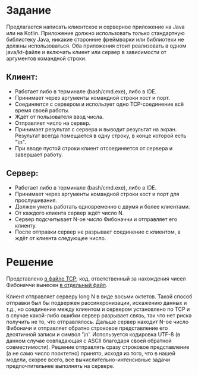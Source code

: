 # Задание

Предлагается написать клиентское и серверное приложение на Java или на Kotlin. Приложение должно использовать только
стандартную библиотеку Java, никакие сторонние фреймворки или библиотеки не должны использоваться. Оба приложения стоит
реализовать в одном java/kt-файле и включать клиент или сервер в зависимости от аргументов командной строки.

## Клиент:

- Работает либо в терминале (bash/cmd.exe), либо в IDE.
- Принимает через аргументы командной строки хост и порт.
- Соединяется с сервером и использует одно TCP-соединение всё время своей работы.
- Ждёт от пользователя ввод числа.
- Отправляет число на сервер.
- Принимает результат с сервера и выводит результат на экран. Результат всегда помещается в одну строку, в конце которой
  есть "\n".
- При вводе пустой строки клиент отсоединяется от сервера и завершает работу.

## Сервер:

- Работает либо в терминале (bash/cmd.exe), либо в IDE.
- Принимает через аргументы командной строки хост и порт для прослушивания.
- Должен уметь работать одновременно с двумя и более клиентами.
- От каждого клиента сервер ждёт число N.
- Сервер подсчитывает N-ое число Фибоначчи и отправляет его клиенту.
- После отправки сервер не разрывает соединение с клиентом, а ждёт от клиента следующее число.

# Решение

Представлено [в файле TCP](src/com/jetbrains/intership/grigorenkopv/TCP.java); код, ответственный за нахождения чисел
Фибоначчи вынесен [в отдельный файл](src/com/jetbrains/intership/grigorenkopv/Fibonacci.java).

Клиент отправляет серверу long N в виде восьми октетов. Такой способ отправки был бы подвержен рассинхронизации,
искажению данных и т.д., но соединение между клиентом и сервером установлено по TCP и в случае какой-либо ошибки сервер
разрывает связь, так что нет риска получить не то, что отправлялось. Дальше сервер находит N-ое число Фибоначи и
отправляет обратно строковое представление его десятичной записи и символ '\n'. Используется кодировка UTF-8 (в данном
случае совпадающая с ASCII благодаря своей обратной совместимости). Решение отправлять сразу строковое представление (а
не само число пооктетно) принято, исходя из того, что в нашей модели, скорее всего, все вычислительно-интенсивные задачи
предпочтительнее выполнять на сервере.
